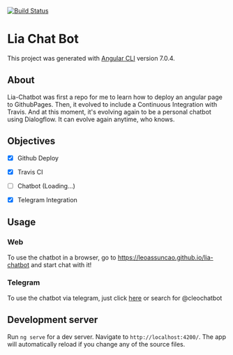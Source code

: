 [![Build Status](https://travis-ci.org/leoassuncao/lia-chatbot.svg?branch=master)](https://travis-ci.org/leoassuncao/lia-chatbot)

# Lia Chat Bot

This project was generated with [Angular CLI](https://github.com/angular/angular-cli) version 7.0.4.

## About

Lia-Chatbot was first a repo for me to learn how to deploy an angular page to GithubPages. Then, it evolved to include a Continuous Integration with Travis. And at this moment, it's evolving again to be a personal chatbot using Dialogflow. It can evolve again anytime, who knows.

## Objectives 

   - [x] Github Deploy
   - [x] Travis CI
   - [ ] Chatbot (Loading...)
   - [x] Telegram Integration


## Usage
  
  ### Web
  
  To use the chatbot in a browser, go to https://leoassuncao.github.io/lia-chatbot and start chat with it!
  
  ### Telegram
  
  To use the chatbot via telegram, just click [here](https://web.telegram.org/#/im?p=@cleochatbot "Cleo Chat Bot") or search for @cleochatbot
  
## Development server

Run `ng serve` for a dev server. Navigate to `http://localhost:4200/`. The app will automatically reload if you change any of the source files.


